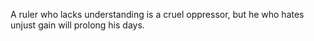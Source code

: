 A ruler who lacks understanding is a cruel oppressor, but he who hates unjust gain will prolong his days.
